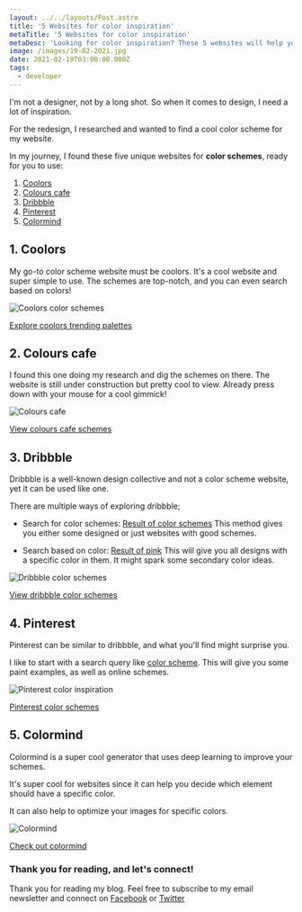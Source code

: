 ```yaml
---
layout: ../../layouts/Post.astro
title: '5 Websites for color inspiration'
metaTitle: '5 Websites for color inspiration'
metaDesc: 'Looking for color inspiration? These 5 websites will help you find the perfect color palette'
image: /images/19-02-2021.jpg
date: 2021-02-19T03:00:00.000Z
tags:
  - developer
---
```


I'm not a designer, not by a long shot. So when it comes to design, I need a lot of inspiration.

For the redesign, I researched and wanted to find a cool color scheme for my website.

In my journey, I found these five unique websites for **color schemes**, ready for you to use:

1. [Coolors](#heading-1.-coolors)
2. [Colours cafe](#heading-2.-colours-cafe)
3. [Dribbble](#heading-3.-dribbble)
4. [Pinterest](#heading-4.-pinterest)
5. [Colormind](#heading-5.-colormind)

## 1. Coolors

My go-to color scheme website must be coolors. It's a cool website and super simple to use.
The schemes are top-notch, and you can even search based on colors!

![Coolors color schemes](https://cdn.hashnode.com/res/hashnode/image/upload/v1613319612345/y2JMFYtVq.png)

[Explore coolors trending palettes](https://coolors.co/palettes/trending)

## 2. Colours cafe

I found this one doing my research and dig the schemes on there. The website is still under construction but pretty cool to view. Already press down with your mouse for a cool gimmick!

![Colours cafe](https://cdn.hashnode.com/res/hashnode/image/upload/v1613319637295/5maq_Gf6j.png)

[View colours cafe schemes](https://www.instagram.com/colours.cafe/)

## 3. Dribbble

Dribbble is a well-known design collective and not a color scheme website, yet it can be used like one.

There are multiple ways of exploring dribbble;

- Search for color schemes: [Result of color schemes](https://dribbble.com/search/color%20scheme)
  This method gives you either some designed or just websites with good schemes.

- Search based on color: [Result of pink](https://dribbble.com/search?color=E8308C)
  This will give you all designs with a specific color in them. It might spark some secondary color ideas.

![Dribbble color schemes](https://cdn.hashnode.com/res/hashnode/image/upload/v1613319661763/HiD7ZVMEt.png)

[View dribbble color schemes](https://dribbble.com/search/color%20scheme)

## 4. Pinterest

Pinterest can be similar to dribbble, and what you'll find might surprise you.

I like to start with a search query like [color scheme](https://nl.pinterest.com/search/pins/?q=color%20scheme&rs=typed&term_meta[]=color%7Ctyped&term_meta[]=scheme%7Ctyped). This will give you some paint examples, as well as online schemes.

![Pinterest color inspiration](https://cdn.hashnode.com/res/hashnode/image/upload/v1613319701243/1QfP60mlt.png)

[Pinterest color schemes](https://nl.pinterest.com/search/pins/?q=color%20scheme&rs=typed&term_meta[]=color%7Ctyped&term_meta[]=scheme%7Ctyped)

## 5. Colormind

Colormind is a super cool generator that uses deep learning to improve your schemes.

It's super cool for websites since it can help you decide which element should have a specific color.

It can also help to optimize your images for specific colors.

![Colormind](https://cdn.hashnode.com/res/hashnode/image/upload/v1613319736424/p8KaRBahi.png)

[Check out colormind](http://colormind.io/)

### Thank you for reading, and let's connect!

Thank you for reading my blog. Feel free to subscribe to my email newsletter and connect on [Facebook](https://www.facebook.com/DailyDevTipsBlog) or [Twitter](https://twitter.com/DailyDevTips1)
